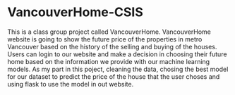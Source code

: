 # VancouverHome-CSIS
This is a class group project called VancouverHome. 
VancouverHome website is going to show the future price of the properties in metro Vancouver based on the history of the selling and buying of the houses. Users can login to our website and make a decision in choosing their future home based on the information we provide with our machine learning models.
As my part in this poject, cleaning the data, chosing the best model for our dataset to predict the price of the house that the user choses and using flask to use the model in out website.  
